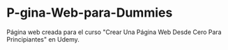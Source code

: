 # P-gina-Web-para-Dummies
Página web creada para el curso "Crear Una Página Web Desde Cero Para Principiantes" en Udemy. 

